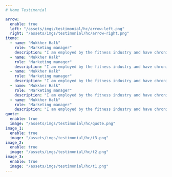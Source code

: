 ```yaml
---
# Home Testimonial

arrow:
  enable: true
  left: "/assets/imgs/testimonial/hc/arrow-left.png"
  right: "/assets/imgs/testimonial/hc/arrow-right.png"
items:
  - name: "Mukkher Halk"
    role: "Marketing manager"
    description: "I am employed by the fitness industry and have chronic foot and knee issues. This admitted skeptic is amazed at the results I have had with this product. If you using for business is growing fast and many advantage. Besides that with axtra it can help you maximize product distribution"
  - name: "Mukkher Halk"
    role: "Marketing manager"
    description: "I am employed by the fitness industry and have chronic foot and knee issues. This admitted skeptic is amazed at the results I have had with this product. If you using for business is growing fast and many advantage. Besides that with axtra it can help you maximize product distribution"
  - name: "Mukkher Halk"
    role: "Marketing manager"
    description: "I am employed by the fitness industry and have chronic foot and knee issues. This admitted skeptic is amazed at the results I have had with this product. If you using for business is growing fast and many advantage. Besides that with axtra it can help you maximize product distribution"
  - name: "Mukkher Halk"
    role: "Marketing manager"
    description: "I am employed by the fitness industry and have chronic foot and knee issues. This admitted skeptic is amazed at the results I have had with this product. If you using for business is growing fast and many advantage. Besides that with axtra it can help you maximize product distribution"
  - name: "Mukkher Halk"
    role: "Marketing manager"
    description: "I am employed by the fitness industry and have chronic foot and knee issues. This admitted skeptic is amazed at the results I have had with this product. If you using for business is growing fast and many advantage. Besides that with axtra it can help you maximize product distribution"
quote:
  enable: true
  image: "/assets/imgs/testimonial/hc/quote.png"
image_1:
  enable: true
  image: "/assets/imgs/testimonial/hc/t3.png"
image_2:
  enable: true
  image: "/assets/imgs/testimonial/hc/t2.png"
image_3:
  enable: true
  image: "/assets/imgs/testimonial/hc/t1.png"
---
```

